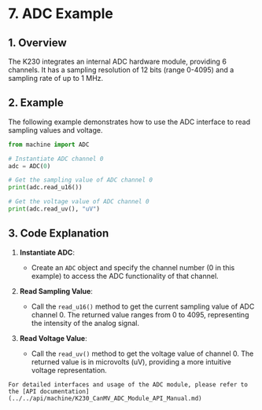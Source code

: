 # 7. ADC Example

## 1. Overview

The K230 integrates an internal ADC hardware module, providing 6 channels. It has a sampling resolution of 12 bits (range 0-4095) and a sampling rate of up to 1 MHz.

## 2. Example

The following example demonstrates how to use the ADC interface to read sampling values and voltage.

```python
from machine import ADC

# Instantiate ADC channel 0
adc = ADC(0)

# Get the sampling value of ADC channel 0
print(adc.read_u16())

# Get the voltage value of ADC channel 0
print(adc.read_uv(), "uV")
```

## 3. Code Explanation

1. **Instantiate ADC**:
   - Create an `ADC` object and specify the channel number (0 in this example) to access the ADC functionality of that channel.

1. **Read Sampling Value**:
   - Call the `read_u16()` method to get the current sampling value of ADC channel 0. The returned value ranges from 0 to 4095, representing the intensity of the analog signal.

1. **Read Voltage Value**:
   - Call the `read_uv()` method to get the voltage value of channel 0. The returned value is in microvolts (uV), providing a more intuitive voltage representation.

```{admonition} Tip
For detailed interfaces and usage of the ADC module, please refer to the [API documentation](../../api/machine/K230_CanMV_ADC_Module_API_Manual.md)
```
